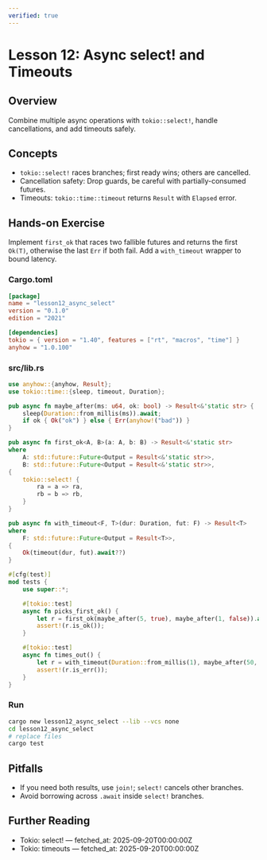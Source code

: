```yaml
---
verified: true
---
```


# Lesson 12: Async select! and Timeouts

## Overview

Combine multiple async operations with `tokio::select!`, handle cancellations, and add timeouts safely.

## Concepts

- `tokio::select!` races branches; first ready wins; others are cancelled.
- Cancellation safety: Drop guards, be careful with partially-consumed futures.
- Timeouts: `tokio::time::timeout` returns `Result` with `Elapsed` error.

## Hands-on Exercise

Implement `first_ok` that races two fallible futures and returns the first `Ok(T)`, otherwise the last `Err` if both fail. Add a `with_timeout` wrapper to bound latency.

### Cargo.toml

```toml
[package]
name = "lesson12_async_select"
version = "0.1.0"
edition = "2021"

[dependencies]
tokio = { version = "1.40", features = ["rt", "macros", "time"] }
anyhow = "1.0.100"
```

### src/lib.rs

```rust
use anyhow::{anyhow, Result};
use tokio::time::{sleep, timeout, Duration};

pub async fn maybe_after(ms: u64, ok: bool) -> Result<&'static str> {
    sleep(Duration::from_millis(ms)).await;
    if ok { Ok("ok") } else { Err(anyhow!("bad")) }
}

pub async fn first_ok<A, B>(a: A, b: B) -> Result<&'static str>
where
    A: std::future::Future<Output = Result<&'static str>>,
    B: std::future::Future<Output = Result<&'static str>>,
{
    tokio::select! {
        ra = a => ra,
        rb = b => rb,
    }
}

pub async fn with_timeout<F, T>(dur: Duration, fut: F) -> Result<T>
where
    F: std::future::Future<Output = Result<T>>,
{
    Ok(timeout(dur, fut).await??)
}

#[cfg(test)]
mod tests {
    use super::*;

    #[tokio::test]
    async fn picks_first_ok() {
        let r = first_ok(maybe_after(5, true), maybe_after(1, false)).await;
        assert!(r.is_ok());
    }

    #[tokio::test]
    async fn times_out() {
        let r = with_timeout(Duration::from_millis(1), maybe_after(50, true)).await;
        assert!(r.is_err());
    }
}
```

### Run

```bash
cargo new lesson12_async_select --lib --vcs none
cd lesson12_async_select
# replace files
cargo test
```

## Pitfalls

- If you need both results, use `join!`; `select!` cancels other branches.
- Avoid borrowing across `.await` inside `select!` branches.

## Further Reading

- Tokio: select! — fetched_at: 2025-09-20T00:00:00Z
- Tokio: timeouts — fetched_at: 2025-09-20T00:00:00Z
